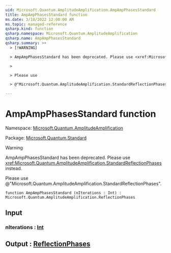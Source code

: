 ```yaml
---
uid: Microsoft.Quantum.AmplitudeAmplification.AmpAmpPhasesStandard
title: AmpAmpPhasesStandard function
ms.date: 3/18/2022 12:00:00 AM
ms.topic: managed-reference
qsharp.kind: function
qsharp.namespace: Microsoft.Quantum.AmplitudeAmplification
qsharp.name: AmpAmpPhasesStandard
qsharp.summary: >+
  > [!WARNING]

  > AmpAmpPhasesStandard has been deprecated. Please use <xref:Microsoft.Quantum.AmplitudeAmplification.StandardReflectionPhases> instead.

  >

  > Please use

  > @"Microsoft.Quantum.AmplitudeAmplification.StandardReflectionPhases".

---
```


# AmpAmpPhasesStandard function

Namespace: [Microsoft.Quantum.AmplitudeAmplification](xref:Microsoft.Quantum.AmplitudeAmplification)

Package: [Microsoft.Quantum.Standard](https://nuget.org/packages/Microsoft.Quantum.Standard)


> [!WARNING]
> AmpAmpPhasesStandard has been deprecated. Please use <xref:Microsoft.Quantum.AmplitudeAmplification.StandardReflectionPhases> instead.
>
> Please use
> @"Microsoft.Quantum.AmplitudeAmplification.StandardReflectionPhases".



```qsharp
function AmpAmpPhasesStandard (nIterations : Int) : Microsoft.Quantum.AmplitudeAmplification.ReflectionPhases
```


## Input

### nIterations : [Int](xref:microsoft.quantum.qsharp.valueliterals#int-literals)





## Output : [ReflectionPhases](xref:Microsoft.Quantum.AmplitudeAmplification.ReflectionPhases)


